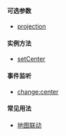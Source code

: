 #### 可选参数

- <a href="openlayers/view/options/projection.html" target="_blank">projection</a>

#### 实例方法

- <a href="openlayers/view/methods/setCenter.html" target="_blank">setCenter</a>

#### 事件监听

- <a href="openlayers/view/methods/setCenter.html" target="_blank">change:center</a>

#### 常见用法

- <a href="openlayers/view/linkage.html" target="_blank">地图联动</a>